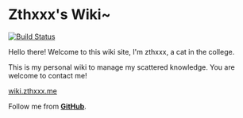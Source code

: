 # Zthxxx's Wiki~

[![Build Status](https://api.travis-ci.org/zthxxx/Wiki-site.png?branch=writing)](https://travis-ci.org/zthxxx/Wiki-site)

Hello there! Welcome to this wiki site, I'm zthxxx, a cat in the college.

This is my personal wiki to manage my scattered knowledge. You are welcome to contact me!

[wiki.zthxxx.me](http://blog.zthxxx.me)

Follow me from [**GitHub**](https://github.com/zthxxx).